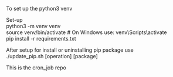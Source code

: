 To set up the python3 venv

Set-up<br>
python3 -m venv venv<br>
source venv/bin/activate  # On Windows use: venv\Scripts\activate<br>
pip install -r requirements.txt<br>

After setup for install or uninstalling pip package use<br>
./update_pip.sh [operation] [package]<br>

This is the cron_job repo<br>